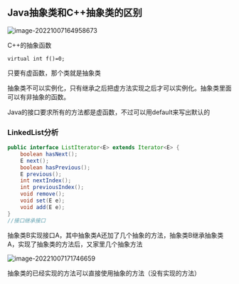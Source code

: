 ## Java抽象类和C++抽象类的区别

![image-20221007164958673](C:\Users\mikumifa\AppData\Roaming\Typora\typora-user-images\image-20221007164958673.png)

C++的抽象函数

```
virtual int f()=0;
```

只要有虚函数，那个类就是抽象类

抽象类不可以实例化，只有继承之后把虚方法实现之后才可以实例化。抽象类里面可以有非抽象的函数。

Java的接口要求所有的方法都是虚函数，不过可以用default来写出默认的

### LinkedList分析

```java
public interface ListIterator<E> extends Iterator<E> {
	boolean hasNext();
	E next();
	boolean hasPrevious();
	E previous();
    int nextIndex();
    int previousIndex();
    void remove();
    void set(E e);
    void add(E e);
}
//接口继承接口
```

抽象类B实现接口A，其中抽象类A还加了几个抽象的方法，抽象类B继承抽象类A，实现了抽象类的方法后，又家里几个抽象方法

![image-20221007171746659](C:\Users\mikumifa\AppData\Roaming\Typora\typora-user-images\image-20221007171746659.png)

抽象类的已经实现的方法可以直接使用抽象的方法（没有实现的方法）